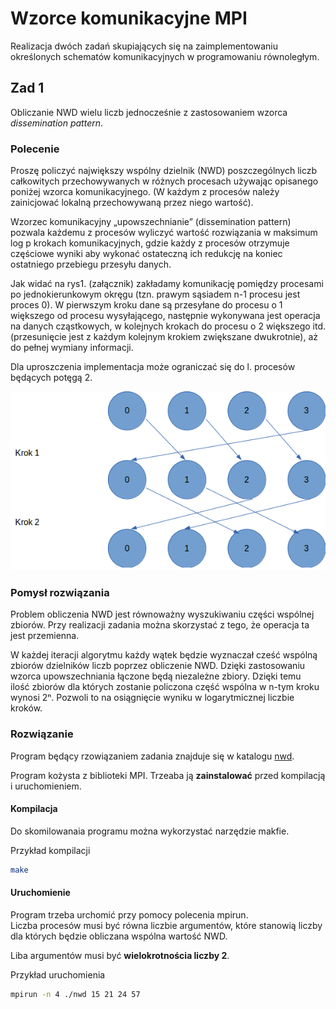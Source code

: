 # Wzorce komunikacyjne MPI

Realizacja dwóch zadań skupiających się na zaimplementowaniu określonych schematów komunikacyjnych w programowaniu równoległym.

## Zad 1

Obliczanie NWD wielu liczb jednocześnie z zastosowaniem wzorca _dissemination pattern_.

### Polecenie

Proszę policzyć największy wspólny dzielnik (NWD) poszczególnych liczb całkowitych przechowywanych w różnych procesach używając opisanego poniżej wzorca komunikacyjnego. (W każdym z procesów należy zainicjować lokalną przechowywaną przez niego wartość).

Wzorzec komunikacyjny „upowszechnianie” (dissemination pattern) pozwala każdemu z procesów wyliczyć wartość rozwiązania w maksimum log p krokach komunikacyjnych, gdzie każdy z procesów otrzymuje częściowe wyniki aby wykonać ostateczną ich redukcję na koniec ostatniego przebiegu przesyłu danych.

Jak widać na rys1. (załącznik) zakładamy komunikację pomiędzy procesami po jednokierunkowym okręgu (tzn. prawym sąsiadem n-1 procesu jest proces 0). W pierwszym kroku dane są przesyłane do procesu o 1 większego od procesu wysyłającego, następnie wykonywana jest operacja na danych cząstkowych, w kolejnych krokach do procesu o 2 większego itd. (przesunięcie jest z każdym kolejnym krokiem zwiększane dwukrotnie), aż do pełnej wymiany informacji.

Dla uproszczenia implementacja może ograniczać się do l. procesów będących potęgą 2.

![Pattern visualization](./images/rys_1.png)

### Pomysł rozwiązania

Problem obliczenia NWD jest równoważny wyszukiwaniu części wspólnej zbiorów.
Przy realizacji zadania można skorzystać z tego, że operacja ta jest przemienna.

W każdej iteracji algorytmu każdy wątek będzie wyznaczał cześć wspólną zbiorów dzielników liczb poprzez obliczenie NWD.
Dzięki zastosowaniu wzorca upowszechniania łączone będą niezależne zbiory.
Dzięki temu ilość zbiorów dla których zostanie policzona część wspólna w n-tym kroku wynosi 2ⁿ.
Pozwoli to na osiągnięcie wyniku w logarytmicznej liczbie kroków.

### Rozwiązanie

Program będący rzowiązaniem zadania znajduje się w katalogu [nwd](./nwd).

Program kożysta z biblioteki MPI. Trzeaba ją **zainstalować** przed kompilacją i uruchomieniem.

#### Kompilacja

Do skomilowanaia programu można wykorzystać narzędzie makfie.

Przykład kompilacji

```bash
make
```

#### Uruchomienie

Program trzeba urchomić przy pomocy polecenia mpirun.  
Liczba procesów musi być równa liczbie argumentów, które stanowią liczby dla których będzie obliczana wspólna wartość NWD.

Liba argumentów musi być **wielokrotnościa liczby 2**.

Przykład uruchomienia

```bash
mpirun -n 4 ./nwd 15 21 24 57
```

